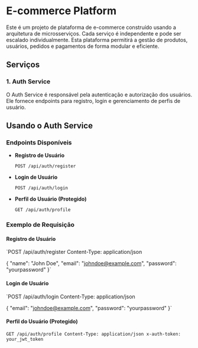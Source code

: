 E-commerce Platform
===================

Este é um projeto de plataforma de e-commerce construído usando a arquitetura de microsserviços. Cada serviço é independente e pode ser escalado individualmente. Esta plataforma permitirá a gestão de produtos, usuários, pedidos e pagamentos de forma modular e eficiente.

Serviços
--------

### 1\. Auth Service

O Auth Service é responsável pela autenticação e autorização dos usuários. Ele fornece endpoints para registro, login e gerenciamento de perfis de usuário.

Usando o Auth Service
---------------------

### Endpoints Disponíveis

-   **Registro de Usuário**

    `POST /api/auth/register`

-   **Login de Usuário**

    `POST /api/auth/login`

-   **Perfil do Usuário (Protegido)**

    `GET /api/auth/profile`

### Exemplo de Requisição

#### Registro de Usuário

`POST /api/auth/register
Content-Type: application/json

{
  "name": "John Doe",
  "email": "johndoe@example.com",
  "password": "yourpassword"
}`

#### Login de Usuário

`POST /api/auth/login
Content-Type: application/json

{
  "email": "johndoe@example.com",
  "password": "yourpassword"
}`

#### Perfil do Usuário (Protegido)

`GET /api/auth/profile
Content-Type: application/json
x-auth-token: your_jwt_token`

